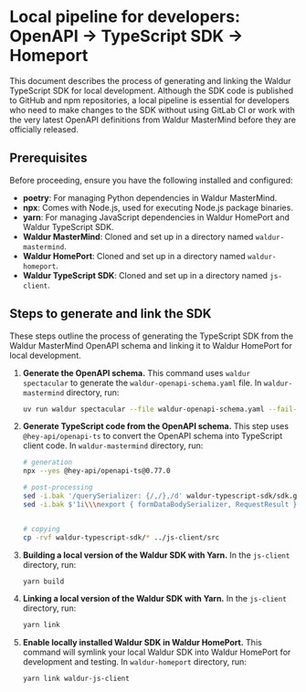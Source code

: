 # Local pipeline for developers: OpenAPI -> TypeScript SDK -> Homeport

This document describes the process of generating and linking the Waldur TypeScript SDK for local development. Although the SDK code is published to GitHub and npm repositories, a local pipeline is essential for developers who need to make changes to the SDK without using GitLab CI or work with the very latest OpenAPI definitions from Waldur MasterMind before they are officially released.

## Prerequisites

Before proceeding, ensure you have the following installed and configured:

* **poetry**: For managing Python dependencies in Waldur MasterMind.
* **npx**: Comes with Node.js, used for executing Node.js package binaries.
* **yarn**: For managing JavaScript dependencies in Waldur HomePort and Waldur TypeScript SDK.
* **Waldur MasterMind**: Cloned and set up in a directory named `waldur-mastermind`.
* **Waldur HomePort**: Cloned and set up in a directory named `waldur-homeport`.
* **Waldur TypeScript SDK**: Cloned and set up in a directory named `js-client`.

## Steps to generate and link the SDK

These steps outline the process of generating the TypeScript SDK from the Waldur MasterMind OpenAPI schema and linking it to Waldur HomePort for local development.

1. **Generate the OpenAPI schema.**
   This command uses `waldur spectacular` to generate the `waldur-openapi-schema.yaml` file. In `waldur-mastermind` directory, run:

   ```bash
   uv run waldur spectacular --file waldur-openapi-schema.yaml --fail-on-warn
   ```

2. **Generate TypeScript code from the OpenAPI schema.**
   This step uses `@hey-api/openapi-ts` to convert the OpenAPI schema into TypeScript client code. In `waldur-mastermind` directory, run:

   ```bash
   # generation
   npx --yes @hey-api/openapi-ts@0.77.0

   # post-processing
   sed -i.bak '/querySerializer: {/,/},/d' waldur-typescript-sdk/sdk.gen.ts && rm waldur-typescript-sdk/sdk.gen.ts.bak
   sed -i.bak $'1i\\\nexport { formDataBodySerializer, RequestResult } from "./client";' waldur-typescript-sdk/index.ts && rm waldur-typescript-sdk/index.ts.bak


   # copying
   cp -rvf waldur-typescript-sdk/* ../js-client/src
   ```

3. **Building a local version of the Waldur SDK with Yarn.**
   In the `js-client` directory, run:

   ```bash
   yarn build
   ```

4. **Linking a local version of the Waldur SDK with Yarn.**
   In the `js-client` directory, run:

   ```bash
   yarn link
   ```

5. **Enable locally installed Waldur SDK in Waldur HomePort.**
   This command will symlink your local Waldur SDK into Waldur HomePort for development and testing. In `waldur-homeport` directory, run:

   ```bash
   yarn link waldur-js-client
   ```
